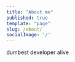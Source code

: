```yaml
---
title: "About me"
published: true
template: "page"
slug: /about/
socialImage: '/'
---
```


dumbest developer alive